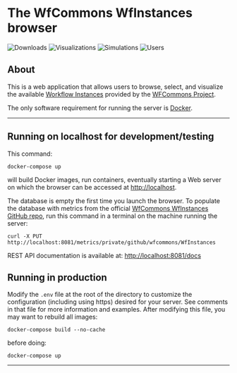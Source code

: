# The WfCommons WfInstances browser

![Downloads](https://img.shields.io/badge/downloads-180-blue.svg)
![Visualizations](https://img.shields.io/badge/visualizations-512-orange.svg)
![Simulations](https://img.shields.io/badge/simulations-91-success.svg)
![Users](https://img.shields.io/badge/users-85-lightgrey.svg)

## About 

This is a web application that allows users to browse, select, and visualize
the available [Workflow
Instances](https://github.com/wfcommons/WfInstances) provided by the
[WFCommons Project](https://wfcommons.org).

The only software requirement for running the server is [Docker](https://docker.com). 

---

## Running on localhost for development/testing

This command:

```
docker-compose up
```

will build Docker images, run containers, eventually starting a Web server on which
the browser can be accessed at [http://localhost](http://localhost).

The database is empty the first time you launch the browser. To populate the database with metrics from the official [WfCommons WfInstances GitHub repo](https://github.com/wfcommons/WfInstances), run this command in a terminal on the machine running the server:
```
curl -X PUT http://localhost:8081/metrics/private/github/wfcommons/WfInstances
```

REST API documentation is available at: [http://localhost:8081/docs](http://localhost:8081/docs)

## Running in production

Modify the `.env` file at the root of the directory to customize the configuration (including using https) desired for your server. 
See comments in that file for more information and examples.  After modifying this file, you may want to rebuild all images:

```
docker-compose build --no-cache
```

before doing:

```
docker-compose up
```

---
